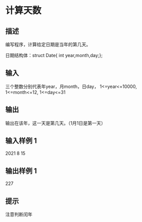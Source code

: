 # 计算天数
## 描述

编写程序，计算给定日期是当年的第几天。

日期结构体：struct Date{ int year,month,day;};


## 输入

三个整数分别代表年year，月month，日day， 1<=year<=10000, 1<=month<=12, 1<=day<=31


## 输出

输出在该年，这一天是第几天。（1月1日是第一天）


## 输入样例 1 

2021 8 15
## 输出样例 1

227
## 提示

注意判断闰年
